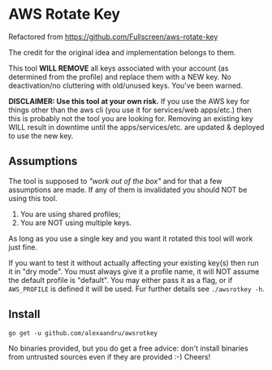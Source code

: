 # AWS Rotate Key

Refactored from https://github.com/Fullscreen/aws-rotate-key

The credit for the original idea and implementation belongs to them.

This tool **WILL REMOVE** all keys associated with your account (as determined from the profile)
and replace them with a NEW key. No deactivation/no cluttering with old/unused keys. You've
been warned.

**DISCLAIMER: Use this tool at your own risk.** If you use the AWS key for things other than
the aws cli (you use it for services/web apps/etc.) then this is probably not the tool you
are looking for. Removing an existing key WILL result in downtime until the apps/services/etc.
are updated & deployed to use the new key.

## Assumptions

The tool is supposed to _"work out of the box"_ and for that a few assumptions are made.
If any of them is invalidated you should NOT be using this tool.

1. You are using shared profiles;
2. You are NOT using multiple keys.

As long as you use a single key and you want it rotated this tool will work just fine.

If you want to test it without actually affecting your existing key(s) then run it in "dry mode".
You must always give it a profile name, it will NOT assume the default profile is "default".
You may either pass it as a flag, or if `AWS_PROFILE` is defined it will be used. Fur further
details see `./awsrotkey -h`.

## Install

```
go get -u github.com/alexaandru/awsrotkey
```

No binaries provided, but you do get a free advice: don't install binaries from untrusted sources
even if they are provided :-) Cheers!
